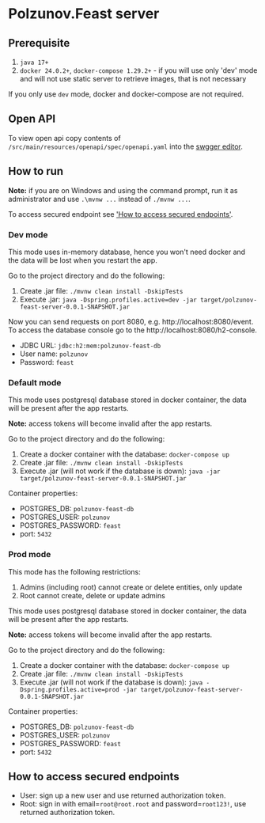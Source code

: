 # Polzunov.Feast server

## Prerequisite
1. `java 17+`
2. `docker 24.0.2+`, `docker-compose 1.29.2+` - if you will use only 'dev' mode and will not use static server to retrieve images, that is not necessary

If you only use `dev` mode, docker and docker-compose are not required.

## Open API
To view open api copy contents of `/src/main/resources/openapi/spec/openapi.yaml` into the [swgger editor](https://editor.swagger.io/).

## How to run
**Note:** if you are on Windows and using the command prompt, run it as administrator and use `.\mvnw ...` instead of `./mvnw ...`.

<!--TODO remove before prod-->
To access secured endpoint see ['How to access secured endpoints'](#how-to-access-secured-endpoints).

### Dev mode
This mode uses in-memory database, hence you won't need docker and the data will be lost when you restart the app.

Go to the project directory and do the following:
1. Create .jar file: `./mvnw clean install -DskipTests`
2. Execute .jar: `java -Dspring.profiles.active=dev -jar target/polzunov-feast-server-0.0.1-SNAPSHOT.jar`

Now you can send requests on port 8080, e.g. http://localhost:8080/event.
To access the database console go to the http://localhost:8080/h2-console.
- JDBC URL: `jdbc:h2:mem:polzunov-feast-db`
- User name: `polzunov`
- Password: `feast`

### Default mode
This mode uses postgresql database stored in docker container, the data will be present after the app restarts.

**Note:** access tokens will become invalid after the app restarts.

Go to the project directory and do the following:
1. Create a docker container with the database: `docker-compose up`
2. Create .jar file: `./mvnw clean install -DskipTests`
3. Execute .jar (will not work if the database is down): `java -jar target/polzunov-feast-server-0.0.1-SNAPSHOT.jar`

Container properties:
- POSTGRES_DB: `polzunov-feast-db`
- POSTGRES_USER: `polzunov`
- POSTGRES_PASSWORD: `feast`
- port: `5432`

### Prod mode
This mode has the following restrictions:
1. Admins (including root) cannot create or delete entities, only update
2. Root cannot create, delete or update admins

This mode uses postgresql database stored in docker container, the data will be present after the app restarts.

**Note:** access tokens will become invalid after the app restarts.

Go to the project directory and do the following:
1. Create a docker container with the database: `docker-compose up`
2. Create .jar file: `./mvnw clean install -DskipTests`
3. Execute .jar (will not work if the database is down): `java -Dspring.profiles.active=prod -jar target/polzunov-feast-server-0.0.1-SNAPSHOT.jar`

Container properties:
- POSTGRES_DB: `polzunov-feast-db`
- POSTGRES_USER: `polzunov`
- POSTGRES_PASSWORD: `feast`
- port: `5432`

<!--TODO remove before prod-->
## How to access secured endpoints
- User: sign up a new user and use returned authorization token.
- Root: sign in with email=`root@root.root` and password=`root123!`, use returned authorization token.
